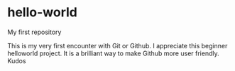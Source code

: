 # hello-world
My first repository

This is my very first encounter with Git or Github.
I appreciate this beginner helloworld project. It is a brilliant way to make Github  more user friendly.
Kudos
